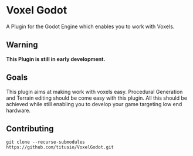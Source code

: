 # Voxel Godot

A Plugin for the Godot Engine which enables you to work with Voxels.

## Warning

**This Plugin is still in early development.**


## Goals

This plugin aims at making work with voxels easy. Procedural Generation and Terrain editing should be come easy with this plugin.
All this should be achieved while still enabling you to develop your game targeting low end hardware.


## Contributing

```
git clone --recurse-submodules https://github.com/titusio/VoxelGodot.git
```